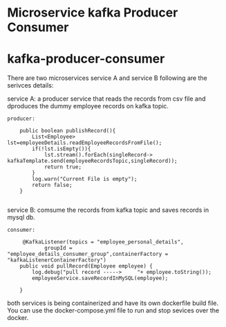 # Microservice kafka Producer Consumer 

# kafka-producer-consumer
There are two microservices service A and service B following are the serivces details:

service A: a producer service that reads the records from csv file and dproduces the dummy employee records on kafka topic.
```
producer:
    
    public boolean publishRecord(){
        List<Employee> lst=employeeDetails.readEmployeeRecordsFromFile();
        if(!lst.isEmpty()){
            lst.stream().forEach(singleRecord-> kafkaTemplate.send(employeeRecordsTopic,singleRecord));
            return true;
        }
        log.warn("Current File is empty");
        return false;
    }
    
```
service B: comsume the records from kafka topic and saves records in  mysql db.

```
consumer:

     @KafkaListener(topics = "employee_personal_details",
            groupId = "employee_details_consumer_group",containerFactory = "kafkaListenerContainerFactory")
    public void pullRecord(Employee employee) {
        log.debug("pull record ----->     "+ employee.toString());
        employeeService.saveRecordInMySQL(employee);

    }

```

both services is being containerized and have its own dockerfile build file. You can use the docker-compose.yml file to run and stop sevices over the docker.